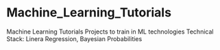 # Machine_Learning_Tutorials
Machine Learning Tutorials
Projects to train in ML technologies
Technical Stack: Linera Regression, Bayesian Probabilities



